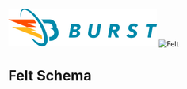 ![Burst](../../../../../../../../../doc/burst_small.png "")
![Felt](../../../../../../../../doc/felt_small.png "")

# Felt Schema
